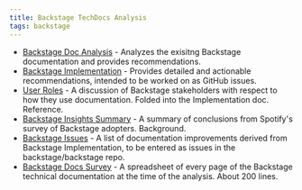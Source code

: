 ```yaml
---
title: Backstage TechDocs Analysis
tags: backstage
---
```


- [Backstage Doc Analysis](backstage-analysis.md) - Analyzes the exisitng Backstage documentation and provides recommendations.
- [Backstage Implementation](backstage-implementation.md) - Provides detailed and actionable recommendations, intended to be worked on as GitHub issues.
- [User Roles](user-roles.md) - A discussion of Backstage stakeholders with respect to how they use documentation. Folded into the Implementation doc. Reference.
- [Backstage Insights Summary](backstage-insights-summary.md) - A summary of conclusions from Spotify's survey of Backstage adopters. Background.
- [Backstage Issues](backstage-issues.md) - A list of documentation improvements derived from Backstage Implementation, to be entered as issues in the backstage/backstage repo.
- [Backstage Docs Survey](backstage-doc-survey.csv) - A spreadsheet of every page of the Backstage technical documentation at the time of the analysis. About 200 lines.
